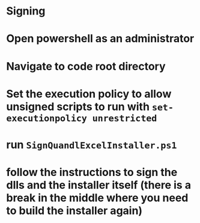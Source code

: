 # Signing

# Open powershell as an administrator
# Navigate to code root directory
# Set the execution policy to allow unsigned scripts to run with `set-executionpolicy unrestricted`
# run `SignQuandlExcelInstaller.ps1`
# follow the instructions to sign the dlls and the installer itself (there is a break in the middle where you need to build the installer again)